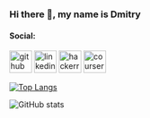 ### Hi there 👋, my name is Dmitry


#### Social:

[<img src='https://cdn.jsdelivr.net/npm/simple-icons@3.0.1/icons/github.svg' alt='github' height='40'>](https://github.com/noDGodiaev)  [<img src='https://cdn.jsdelivr.net/npm/simple-icons@3.0.1/icons/linkedin.svg' alt='linkedin' height='40'>](https://www.linkedin.com/in/dvgodyaev/)  [<img src='https://cdn.jsdelivr.net/npm/simple-icons@3.0.1/icons/hackerrank.svg' alt='hackerrank' height='40'>](https://www.hackerrank.com/dvgnnv)  [<img src='https://cdn.jsdelivr.net/npm/simple-icons@3.0.1/icons/coursera.svg' alt='coursera' height='40'>](https://www.coursera.org/user/cfb6290dfda742799a9abb07a5035d99)  

[![Top Langs](https://github-readme-stats.vercel.app/api/top-langs/?username=noDGodiaev&theme=dark)](https://github.com/anuraghazra/github-readme-stats)

![GitHub stats](https://github-readme-stats.vercel.app/api?username=noDGodiaev&show_icons=true&theme=dark)  

